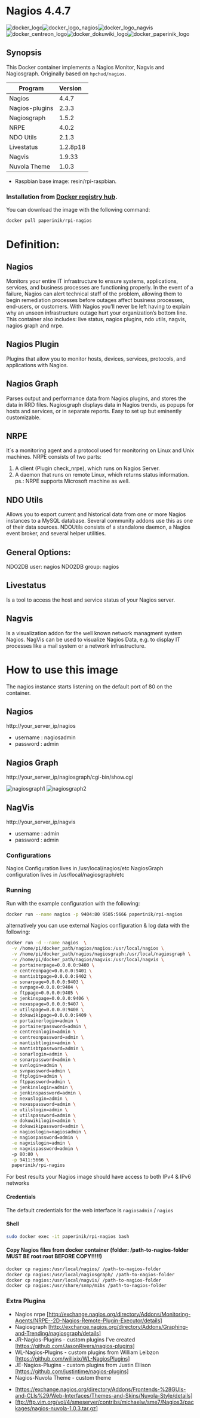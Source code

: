 # Nagios 4.4.7

![docker_logo](https://raw.githubusercontent.com/brunocantisano/rpi-nagios/master/files/docker.png)![docker_logo_nagios](https://raw.githubusercontent.com/brunocantisano/rpi-nagios/master/files/logo-nagios.png)![docker_logo_nagvis](https://raw.githubusercontent.com/brunocantisano/rpi-nagios/master/files/logo-nagvis.png)![docker_centreon_logo](https://raw.githubusercontent.com/brunocantisano/rpi-nagios/master/files/logo-centreon.png)![docker_dokuwiki_logo](https://raw.githubusercontent.com/brunocantisano/rpi-nagios/master/files/logo-dokuwiki.png)![docker_paperinik_logo](https://raw.githubusercontent.com/brunocantisano/rpi-nagios/master/files/docker_paperinik_120x120.png)

## Synopsis
This Docker container implements a Nagios Monitor, Nagvis and Nagiosgraph. Originally based on `hpchud/nagios`.

| Program          | Version   |
| ---------------- |:----------|
| Nagios           | 4.4.7     |
| Nagios-plugins   | 2.3.3     |
| Nagiosgraph      | 1.5.2     |
| NRPE             | 4.0.2     |
| NDO Utils        | 2.1.3     |
| Livestatus       | 1.2.8p18  |
| Nagvis           | 1.9.33    |
| Nuvola Theme     | 1.0.3     |

 * Raspbian base image: resin/rpi-raspbian.
 
### Installation from [Docker registry hub](https://registry.hub.docker.com/u/paperinik/rpi-nagios/).

You can download the image with the following command:

```bash
docker pull paperinik/rpi-nagios
```

# Definition:

Nagios
----

Monitors your entire IT infrastructure to ensure systems, applications, services, and business processes are functioning properly. In the event of a failure, Nagios can alert technical staff of the problem, allowing them to begin remediation processes before outages affect business processes, end-users, or customers. With Nagios you’ll never be left having to explain why an unseen infrastructure outage hurt your organization’s bottom line. This container also includes: live status, nagios plugins, ndo utils, nagvis, nagios graph and nrpe.

Nagios Plugin
----

Plugins that allow you to monitor hosts, devices, services, protocols, and applications with Nagios.

Nagios Graph
----

Parses output and performance data from Nagios plugins, and stores the data in RRD files. Nagiosgraph displays data in Nagios trends, as popups for hosts and services, or in separate reports. Easy to set up but eminently customizable.

NRPE
----

It´s a monitoring agent and a protocol used for monitoring on Linux and Unix machines. 
NRPE consists of two parts: 
1) A client (Plugin check_nrpe), which runs on Nagios Server.
2) A daemon that runs on remote Linux, which returns status information.
ps.: NRPE supports Microsoft machine as well.

NDO Utils
----

Allows you to export current and historical data from one or more Nagios instances to a MySQL database. Several community addons use this as one of their data sources. NDOUtils consists of a standalone daemon, a Nagios event broker, and several helper utilities.

General Options:
 -------------------------
 NDO2DB user:    nagios
 NDO2DB group:   nagios


Livestatus
----

Is a tool to access the host and service status of your Nagios server.

Nagvis
----

Is a visualization addon for the well known network managment system Nagios. NagVis can be used to visualize Nagios Data, e.g. to display IT processes like a mail system or a network infrastructure.

# How to use this image

The nagios instance starts listening on the default port of 80 on the container.

Nagios
----

http://your_server_ip/nagios
* username : nagiosadmin
* password : admin

Nagios Graph
----

http://your_server_ip/nagiosgraph/cgi-bin/show.cgi

![nagiosgraph1](https://raw.githubusercontent.com/brunocantisano/rpi-nagios/master/files/nagiosgraph1.png)
![nagiosgraph2](https://raw.githubusercontent.com/brunocantisano/rpi-nagios/master/files/nagiosgraph2.png)

NagVis
----

http://your_server_ip/nagvis
* username : admin
* password : admin

### Configurations
Nagios Configuration lives in /usr/local/nagios/etc
NagiosGraph configuration lives in /usr/local/nagiosgraph/etc

### Running

Run with the example configuration with the following:

```bash
docker run --name nagios -p 9404:80 9505:5666 paperinik/rpi-nagios
```

alternatively you can use external Nagios configuration & log data with the following:

```bash
docker run -d --name nagios  \
  -v /home/pi/docker_path/nagios/nagios:/usr/local/nagios \
  -v /home/pi/docker_path/nagios/nagiosgraph:/usr/local/nagiosgraph \
  -v /home/pi/docker_path/nagios/nagvis:/usr/local/nagvis \
  -e portainerpage=0.0.0.0:9400 \
  -e centreonpage=0.0.0.0:9401 \
  -e mantisbtpage=0.0.0.0:9402 \
  -e sonarpage=0.0.0.0:9403 \
  -e svnpage=0.0.0.0:9404 \
  -e ftppage=0.0.0.0:9405 \
  -e jenkinspage=0.0.0.0:9406 \
  -e nexuspage=0.0.0.0:9407 \
  -e utilspage=0.0.0.0:9408 \
  -e dokuwikipage=0.0.0.0:9409 \
  -e portainerlogin=admin \
  -e portainerpassword=admin \
  -e centreonlogin=admin \
  -e centreonpassword=admin \
  -e mantisbtlogin=admin \
  -e mantisbtpassword=admin \
  -e sonarlogin=admin \
  -e sonarpassword=admin \
  -e svnlogin=admin \
  -e svnpassword=admin \
  -e ftplogin=admin \
  -e ftppassword=admin \
  -e jenkinslogin=admin \
  -e jenkinspassword=admin \
  -e nexuslogin=admin \
  -e nexuspassword=admin \
  -e utilslogin=admin \
  -e utilspassword=admin \
  -e dokuwikilogin=admin \
  -e dokuwikipassword=admin \
  -e nagioslogin=nagiosadmin \
  -e nagiospassword=admin \
  -e nagvislogin=admin \
  -e nagvispassword=admin \  
  -p 80:80 \
  -p 9411:5666 \
  paperinik/rpi-nagios
```

For best results your Nagios image should have access to both IPv4 & IPv6 networks

#### Credentials

The default credentials for the web interface is `nagiosadmin` / `nagios`

#### Shell

```bash
sudo docker exec -it paperinik/rpi-nagios bash
```

#### Copy Nagios files from docker container (folder: /path-to-nagios-folder MUST BE root:root BEFORE COPY!!!!!)

```bash
docker cp nagios:/usr/local/nagios/ /path-to-nagios-folder
docker cp nagios:/usr/local/nagiosgraph/ /path-to-nagios-folder
docker cp nagios:/usr/local/nagvis/ /path-to-nagios-folder
docker cp nagios:/usr/share/snmp/mibs /path-to-nagios-folder
```

### Extra Plugins

* Nagios nrpe [http://exchange.nagios.org/directory/Addons/Monitoring-Agents/NRPE--2D-Nagios-Remote-Plugin-Executor/details]
* Nagiosgraph [http://exchange.nagios.org/directory/Addons/Graphing-and-Trending/nagiosgraph/details]
* JR-Nagios-Plugins - custom plugins I've created [https://github.com/JasonRivers/nagios-plugins]
* WL-Nagios-Plugins - custom plugins from William Leibzon [https://github.com/willixix/WL-NagiosPlugins]
* JE-Nagios-Plugins - custom plugins from Justin Ellison [https://github.com/justintime/nagios-plugins]
* Nagios-Nuvola Theme - custom theme
- [https://exchange.nagios.org/directory/Addons/Frontends-%28GUIs-and-CLIs%29/Web-Interfaces/Themes-and-Skins/Nuvola-Style/details]
- [ftp://ftp.vim.org/vol/4/smeserver/contribs/michaelw/sme7/Nagios3/packages/nagios-nuvola-1.0.3.tar.gz]
